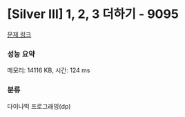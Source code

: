 # [Silver III] 1, 2, 3 더하기 - 9095 

[문제 링크](https://www.acmicpc.net/problem/9095) 

### 성능 요약

메모리: 14116 KB, 시간: 124 ms

### 분류

다이나믹 프로그래밍(dp)

